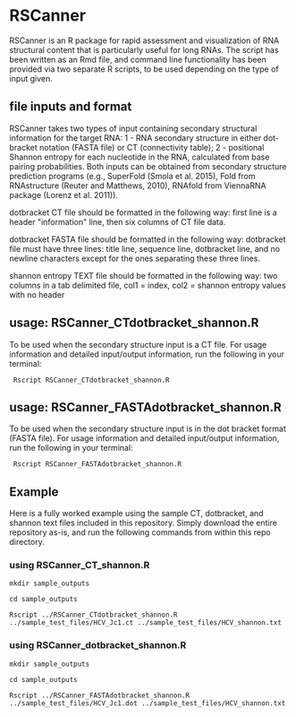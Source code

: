 # RSCanner

RSCanner is an R package for rapid assessment and visualization of RNA structural content that is particularly useful for long RNAs. The script has been written as an Rmd file, and command line functionality has been provided via two separate R scripts, to be used depending on the type of input given.

## file inputs and format

RSCanner takes two types of input containing secondary structural information for the target RNA: 1 - RNA secondary structure in either dot-bracket notation (FASTA file) or CT (connectivity table); 2 - positional Shannon entropy for each nucleotide in the RNA, calculated from base pairing probabilities. Both inputs can be obtained from secondary structure prediction programs (e.g., SuperFold (Smola et al. 2015), Fold from RNAstructure (Reuter and Matthews, 2010), RNAfold from ViennaRNA package (Lorenz et al. 2011)).

dotbracket CT file should be formatted in the following way: first line is a header "information" line, then six columns of CT file data.

dotbracket FASTA file should be formatted in the following way: dotbracket file must have three lines: title line, sequence line, dotbracket line, and no newline characters except for the ones separating these three lines.

shannon entropy TEXT file should be formatted in the following way: two columns in a tab delimited file, col1 = index, col2 = shannon entropy values with no header

## usage: RSCanner_CTdotbracket_shannon.R
To be used when the secondary structure input is a CT file.
For usage information and detailed input/output information, run the following in your terminal:

```
 Rscript RSCanner_CTdotbracket_shannon.R
```


## usage: RSCanner_FASTAdotbracket_shannon.R
To be used when the secondary structure input is in the dot bracket format (FASTA file).
For usage information and detailed input/output information, run the following in your terminal:

```
 Rscript RSCanner_FASTAdotbracket_shannon.R
```

## Example
Here is a fully worked example using the sample CT, dotbracket, and shannon text files included in this repository. Simply download the entire repository as-is, and run the following commands from within this repo directory.

### using RSCanner_CT_shannon.R 
```
mkdir sample_outputs

cd sample_outputs

Rscript ../RSCanner_CTdotbracket_shannon.R ../sample_test_files/HCV_Jc1.ct ../sample_test_files/HCV_shannon.txt

```

### using RSCanner_dotbracket_shannon.R
```
mkdir sample_outputs

cd sample_outputs

Rscript ../RSCanner_FASTAdotbracket_shannon.R ../sample_test_files/HCV_Jc1.dot ../sample_test_files/HCV_shannon.txt

```

